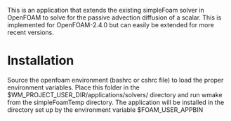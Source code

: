 This is an application that extends the existing simpleFoam solver in OpenFOAM to solve
for the passive advection diffusion of a scalar. This is implemented for OpenFOAM-2.4.0
but can easily be extended for more recent versions.

# Installation #

Source the openfoam environment (bashrc or cshrc file) to load the proper environment
variables. Place this folder in the $WM_PROJECT_USER_DIR/applications/solvers/
directory and run wmake from the simpleFoamTemp directory. The application will be
installed in the directory set up by the environment variable $FOAM_USER_APPBIN